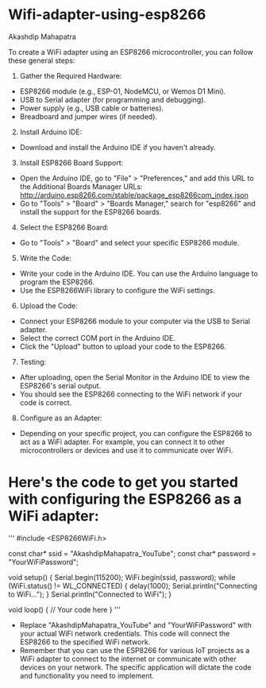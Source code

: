 # Wifi-adapter-using-esp8266
Akashdip Mahapatra


To create a WiFi adapter using an ESP8266 microcontroller, you can follow these general steps:

1) Gather the Required Hardware: 
  - ESP8266 module (e.g., ESP-01, NodeMCU, or Wemos D1 Mini).
  - USB to Serial adapter (for programming and debugging).
  - Power supply (e.g., USB cable or batteries).
  - Breadboard and jumper wires (if needed).

 2) Install Arduino IDE:
  - Download and install the Arduino IDE if you haven't already.

 3) Install ESP8266 Board Support:
  - Open the Arduino IDE, go to "File" > "Preferences," and add this URL to the Additional Boards Manager URLs: http://arduino.esp8266.com/stable/package_esp8266com_index.json
  - Go to "Tools" > "Board" > "Boards Manager," search for "esp8266" and install the support for the ESP8266 boards.

 4) Select the ESP8266 Board:
  - Go to "Tools" > "Board" and select your specific ESP8266 module.

 5) Write the Code:
  - Write your code in the Arduino IDE. You can use the Arduino language to program the ESP8266.
  - Use the ESP8266WiFi library to configure the WiFi settings.

 6) Upload the Code:
  - Connect your ESP8266 module to your computer via the USB to Serial adapter.
  - Select the correct COM port in the Arduino IDE.
  - Click the "Upload" button to upload your code to the ESP8266.

 7) Testing:
  - After uploading, open the Serial Monitor in the Arduino IDE to view the ESP8266's serial output.
  - You should see the ESP8266 connecting to the WiFi network if your code is correct.

 8) Configure as an Adapter:
  - Depending on your specific project, you can configure the ESP8266 to act as a WiFi adapter. For example, you can connect it to other microcontrollers or devices and use it to communicate over WiFi.


# Here's the code to get you started with configuring the ESP8266 as a WiFi adapter:

'''
#include <ESP8266WiFi.h>

const char* ssid = "AkashdipMahapatra_YouTube";
const char* password = "YourWiFiPassword";

void setup() {
  Serial.begin(115200);
  WiFi.begin(ssid, password);
  while (WiFi.status() != WL_CONNECTED) {
    delay(1000);
    Serial.println("Connecting to WiFi...");
  }
  Serial.println("Connected to WiFi");
}

void loop() {
  // Your code here
}
'''

- Replace "AkashdipMahapatra_YouTube" and "YourWiFiPassword" with your actual WiFi network credentials. This code will connect the ESP8266 to the specified WiFi network.
- Remember that you can use the ESP8266 for various IoT projects as a WiFi adapter to connect to the internet or communicate with other devices on your network. The specific application will dictate the code and functionality you need to implement.
